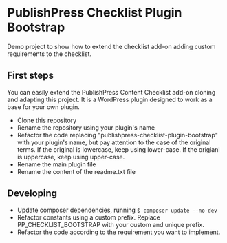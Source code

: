 PublishPress Checklist Plugin Bootstrap
=======================================

Demo project to show how to extend the checklist add-on adding custom requirements to the checklist.

## First steps

You can easily extend the PublishPress Content Checklist add-on cloning and adapting this project. It is a WordPress plugin designed to work as a base for your own plugin.

* Clone this repository
* Rename the repository using your plugin's name
* Refactor the code replacing "publishpress-checklist-plugin-bootstrap" with your plugin's name, but pay attention to the case of the original terms. If the original is lowercase, keep using lower-case. If the origianl is uppercase, keep using upper-case.
* Rename the main plugin file
* Rename the content of the readme.txt file

## Developing

* Update composer dependencies, running `$ composer update --no-dev`
* Refactor constants using a custom prefix. Replace PP_CHECKLIST_BOOTSTRAP with your custom and unique prefix.
* Refactor the code according to the requirement you want to implement.



